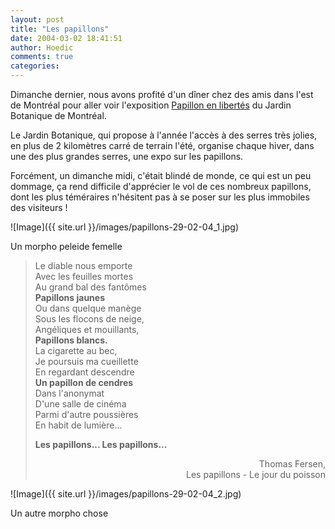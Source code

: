 ```yaml
---
layout: post
title: "Les papillons"
date: 2004-03-02 18:41:51
author: Hoedic
comments: true
categories: 
---
```



Dimanche dernier, nous avons profité d'un dîner chez des amis dans l'est de Montréal pour aller voir l'exposition [Papillon en libertés](http://www2.ville.montreal.qc.ca/jardin/propos/papillon.htm) du Jardin Botanique de Montréal.

Le Jardin Botanique, qui propose à l'année l'accès à des serres très jolies, en plus de 2 kilomètres carré de terrain l'été, organise chaque hiver, dans une des plus grandes serres, une expo sur les papillons.

Forcément, un dimanche midi, c'était blindé de monde, ce qui est un peu dommage, ça rend difficile d'apprécier le vol de ces nombreux papillons, dont les plus téméraires n'hésitent pas à se poser sur les plus immobiles des visiteurs !

![Image]({{ site.url }}/images/papillons-29-02-04_1.jpg)
<div class="photoattrib">Un morpho peleide femelle</div>



<blockquote class="citation">

Le diable nous emporte<br />
Avec les feuilles mortes<br />
Au grand bal des fantômes<br />
**Papillons jaunes**<br />
Ou dans quelque manège<br />
Sous les flocons de neige,<br />
Angéliques et mouillants,<br />
**Papillons blancs.**<br />
La cigarette au bec,<br />
Je poursuis ma cueillette<br />
En regardant descendre<br />
**Un papillon de cendres**<br />
Dans l'anonymat<br />
D'une salle de cinéma<br />
Parmi d'autre poussières<br />
En habit de lumière...

**Les papillons... Les papillons...**

<p align="right">Thomas Fersen,<br /> Les papillons - Le jour du poisson

</blockquote>

![Image]({{ site.url }}/images/papillons-29-02-04_2.jpg)
<div class="photoattrib">Un autre morpho chose</div>


